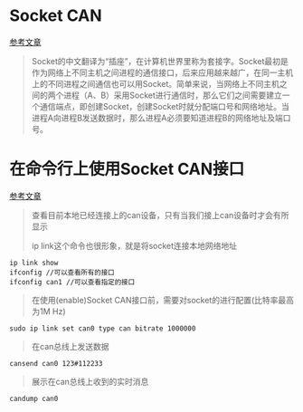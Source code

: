 # Socket CAN

[参考文章](https://www.cnblogs.com/longbiao831/p/4556255.html)

> Socket的中文翻译为“插座”，在计算机世界里称为套接字。Socket最初是作为网络上不同主机之间进程的通信接口，后来应用越来越广，在同一主机上的不同进程之间通信也可以用Socket。简单来说，当网络上不同主机之间的两个进程（A、B）采用Socket进行通信时，那么它们之间需要建立一个通信端点，即创建Socket，创建Socket时就分配端口号和网络地址。当进程A向进程B发送数据时，那么进程A必须要知道进程B的网络地址及端口号。





# 在命令行上使用Socket CAN接口

[参考文章](https://blog.mbedded.ninja/programming/operating-systems/linux/how-to-use-socketcan-with-the-command-line-in-linux/)

> 查看目前本地已经连接上的can设备，只有当我们接上can设备时才会有所显示
>
> ip link这个命令也很形象，就是将socket连接本地网络地址

```
ip link show
ifconfig //可以查看所有的接口
ifconfig can1 //可以查看指定的接口
```

> 在使用(enable)Socket CAN接口前，需要对socket的进行配置(比特率最高为1M Hz)

```
sudo ip link set can0 type can bitrate 1000000
```

> 在can总线上发送数据

```
cansend can0 123#112233
```

> 展示在can总线上收到的实时消息

```
candump can0
```

